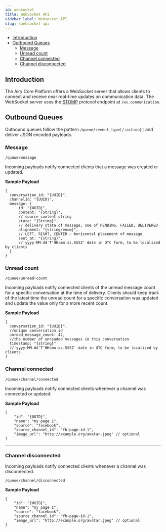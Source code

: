 ```yaml
---
id: websocket
title: WebSocket API
sidebar_label: Websocket API
slug: /websocket-api
---
```


- [Introduction](#introduction)
- [Outbound Queues](#outbound-queues)
  - [Message](#message)
  - [Unread count](#unread-count)
  - [Channel connected](#channel-connected)
  - [Channel disconnected](#channel-disconnected)

## Introduction

The Airy Core Platform offers a WebSocket server that allows clients to connect
and receive near real-time updates on communication data. The WebSocket server
uses the
[STOMP](https://en.wikipedia.org/wiki/Streaming_Text_Oriented_Messaging_Protocol)
protocol endpoint at `/ws.communication`.

## Outbound Queues

Outbound queues follow the pattern `/queue/:event_type[/:action}]` and
deliver JSON encoded payloads.

### Message

`/queue/message`

Incoming payloads notify connected clients that a message was created or updated.

**Sample Payload**

```json5
{
  conversation_id: "{UUID}",
  channelId: "{UUID}",
  message: {
      id: "{UUID}",
      content: "{String}",
      // source content string
      state: "{String}",
      // delivery state of message, one of PENDING, FAILED, DELIVERED
      alignment: "{string/enum}",
      // LEFT, RIGHT, CENTER - horizontal placement of message
      sent_at: "{string}",
      //'yyyy-MM-dd'T'HH:mm:ss.SSSZ' date in UTC form, to be localized by clients
  }
}
```

### Unread count

`/queue/unread-count`

Incoming payloads notify connected clients of the unread message count for a
specific conversation at the time of delivery. Clients should keep track of the
latest time the unread count for a specific conversation was updated and update
the value only for a more recent count.

**Sample Payload**

```json5
{
  conversation_id: "{UUID}",
  //unique conversation id
  unread_message_count: 42,
  //the number of unreaded messages in this conversation
  timestamp: "{string}"
  //'yyyy-MM-dd'T'HH:mm:ss.SSSZ' date in UTC form, to be localized by clients
}
```

### Channel connected

`/queue/channel/connected`

Incoming payloads notify connected clients whenever a channel was connected or updated.

**Sample Payload**

```json5
{
    "id": "{UUID}",
    "name": "my page 1",
    "source": "facebook",
    "source_channel_id": "fb-page-id-1",
    "image_url": "http://example.org/avatar.jpeg" // optional
}
```

------

### Channel disconnected

Incoming payloads notify connected clients whenever a channel was disconnected.

`/queue/channel/disconnected`

**Sample Payload**

```json5
{
    "id": "{UUID}",
    "name": "my page 1",
    "source": "facebook",
    "source_channel_id": "fb-page-id-1",
    "image_url": "http://example.org/avatar.jpeg" // optional
}

